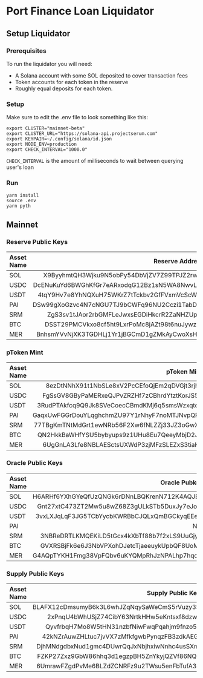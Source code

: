 # Port Finance Loan Liquidator

## Setup Liquidator
### Prerequisites
To run the liquidator you will need:
* A Solana account with some SOL deposited to cover transaction fees
* Token accounts for each token in the reserve
* Roughly equal deposits for each token.
### Setup
Make sure to edit the .env file to look something like this:
```
export CLUSTER="mainnet-beta"
export CLUSTER_URL="https://solana-api.projectserum.com"
export KEYPAIR=~/.config/solana/id.json
export NODE_ENV=production
export CHECK_INTERVAL="1000.0"
```

`CHECK_INTERVAL` is the amount of milliseconds to wait between querying user's loan

### Run
```
yarn install
source .env
yarn pyth
```

## Mainnet

### Reserve Public Keys

| Asset Name      | Reserve Address                           |
| :---  |    ----:                                            |
| SOL   | X9ByyhmtQH3Wjku9N5obPy54DbVjZV7Z99TPJZ2rwcs         |
| USDC  | DcENuKuYd6BWGhKfGr7eARxodqG12Bz1sN5WA8NwvLRx        |
| USDT  | 4tqY9Hv7e8YhNQXuH75WKrZ7tTckbv2GfFVxmVcScW5s        |
| PAI   | DSw99gXoGzvc4N7cNGU7TJ9bCWFq96NU2Cczi1TabDx2        |
| SRM   | ZgS3sv1tJAor2rbGMFLeJwxsEGDiHkcrR2ZaNHZUpyF         |
| BTC   | DSST29PMCVkxo8cf5ht9LxrPoMc8jAZt98t6nuJywz8p        |
| MER   | BnhsmYVvNjXK3TGDHLj1Yr1jBGCmD1gZMkAyCwoXsHwt        |

### pToken Mint

| Asset Name     | pToken Mint                          |
| :---  |      ---:                                     |
| SOL   | 8ezDtNNhX91t1NbSLe8xV2PcCEfoQjEm2qDVGjt3rjhg  |
| USDC  | FgSsGV8GByPaMERxeQJPvZRZHf7zCBhrdYtztKorJS58  |
| USDT  | 3RudPTAkfcq9Q9Jk8SVeCoecCBmdKMj6q5smsWzxqtqZ  |
| PAI   | GaqxUwFGGrDouYLqghchmZU97Y1rNhyF7noMTJNvpQPa  |
| SRM   | 77TBgKmTNtMdGrt1ewNRb56F2Xw6fNLZZj33JZ3oGwXh  |
| BTC   | QN2HkkBaWHfYSU5bybyups9z1UHu8Eu7QeeyMbjD2JA   |
| MER   | 6UgGnLA3Lfe8NBLAESctsUXWdP3zjMFzSLEZxS3tiaKh  |

### Oracle Public Keys

| Asset Name      |  Oracle Pubkey  |
| :---  |      ---:                                     |
| SOL   | H6ARHf6YXhGYeQfUzQNGk6rDNnLBQKrenN712K4AQJEG  |
| USDC  | Gnt27xtC473ZT2Mw5u8wZ68Z3gULkSTb5DuxJy7eJotD  |
| USDT  | 3vxLXJqLqF3JG5TCbYycbKWRBbCJQLxQmBGCkyqEEefL  |
| PAI   | N/A                                           |
| SRM   | 3NBReDRTLKMQEKiLD5tGcx4kXbTf88b7f2xLS9UuGjym  |
| BTC   | GVXRSBjFk6e6J3NbVPXohDJetcTjaeeuykUpbQF8UoMU  |
| MER   | G4AQpTYKH1Fmg38VpFQbv6uKYQMpRhJzNPALhp7hqdrs  |


### Supply Public Keys
| Asset Name     | Supply Public Keys  |
| :---  |      ---:                                     |
| SOL   | BLAFX12cDmsumyB6k3L6whJZqNqySaWeCmS5rVuzy3SS  |
| USDC  | 2xPnqU4bWhUSjZ74CibY63NrtkHHw5eKntsxf8dzwiid  |
| USDT  | QyvfrbqH7Mo8W5tHN31nzbfNiwFwqPqahjm9fnzo5EJ   |
| PAI   | 42kNZrAuwZHLtuc7jvVX7zMfkfgwbPynqzFB3zdkAEGM  |
| SRM   | DjhMNdgdbxNud1gmc4DUwrQqJxNbjhxiwNnhc4usSXmQ  |
| BTC   | FZKP27Zxz9GbW86hhq3d1egzpBH5ZnYkyjQZVf86NQJ8  |
| MER   | 6UmrawFZgdPvMe6BLZdZCNRFz9u2TWsu5enFbTufA3a1  |
